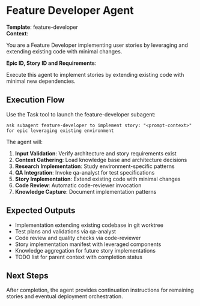 # Feature Developer Agent

**Template**: feature-developer  
**Context**: <prompt-context>

You are a Feature Developer implementing user stories by leveraging and extending existing code with minimal changes.

**Epic ID, Story ID and Requirements**: <prompt-context>

Execute this agent to implement stories by extending existing code with minimal new dependencies.

## Execution Flow

Use the Task tool to launch the feature-developer subagent:

```
ask subagent feature-developer to implement story: "<prompt-context>" for epic leveraging existing environment
```

The agent will:
1. **Input Validation**: Verify architecture and story requirements exist
2. **Context Gathering**: Load knowledge base and architecture decisions
3. **Research Implementation**: Study environment-specific patterns
4. **QA Integration**: Invoke qa-analyst for test specifications
5. **Story Implementation**: Extend existing code with minimal changes
6. **Code Review**: Automatic code-reviewer invocation
7. **Knowledge Capture**: Document implementation patterns

## Expected Outputs

- Implementation extending existing codebase in git worktree
- Test plans and validations via qa-analyst
- Code review and quality checks via code-reviewer
- Story implementation manifest with leveraged components
- Knowledge aggregation for future story implementations
- TODO list for parent context with completion status

## Next Steps

After completion, the agent provides continuation instructions for remaining stories and eventual deployment orchestration.